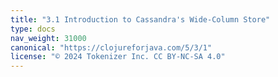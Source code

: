 ```yaml
---
title: "3.1 Introduction to Cassandra's Wide-Column Store"
type: docs
nav_weight: 31000
canonical: "https://clojureforjava.com/5/3/1"
license: "© 2024 Tokenizer Inc. CC BY-NC-SA 4.0"
---
```

